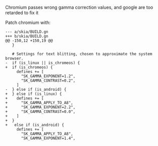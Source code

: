 Chromium passes wrong gamma correction values, and google are too retarded to fix it

Patch chromium with: 

```
--- a/skia/BUILD.gn
+++ b/skia/BUILD.gn
@@ -150,12 +150,19 @@
   }
 
   # Settings for text blitting, chosen to approximate the system browser.
-  if (is_linux || is_chromeos) {
+  if (is_chromeos) {
     defines += [
       "SK_GAMMA_EXPONENT=1.2",
       "SK_GAMMA_CONTRAST=0.2",
     ]
-  } else if (is_android) {
+  } else if (is_linux) {
+    defines += [
+      "SK_GAMMA_APPLY_TO_A8",
+      "SK_GAMMA_EXPONENT=2.2",
+      "SK_GAMMA_CONTRAST=0.0",
+    ]
+  }
+   else if (is_android) {
     defines += [
       "SK_GAMMA_APPLY_TO_A8",
       "SK_GAMMA_EXPONENT=1.4",
```
